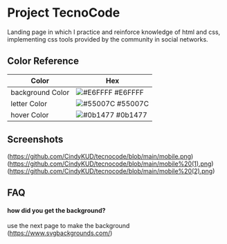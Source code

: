 
# Project TecnoCode

Landing page in which I practice and reinforce knowledge of html and css, implementing css tools provided by the community in social networks.
## Color Reference

| Color             | Hex                                                                |
| ----------------- | ------------------------------------------------------------------ |
| background Color | ![#E6FFFF](https://fakeimg.pl/50x50/e6ffff/E6FFFF) #E6FFFF |
| letter Color | ![#55007C](https://fakeimg.pl/50x50/55007c/55007C) #55007C
| hover Color | ![#0b1477](https://fakeimg.pl/50x50/0b1477/0b1477) #0b1477 |


## Screenshots

(https://github.com/CindyKUD/tecnocode/blob/main/mobile.png)
(https://github.com/CindyKUD/tecnocode/blob/main/mobile%20(1).png)
(https://github.com/CindyKUD/tecnocode/blob/main/mobile%20(2).png)


## FAQ

#### how did you get the background?

use the next page to make the background (https://www.svgbackgrounds.com/)

